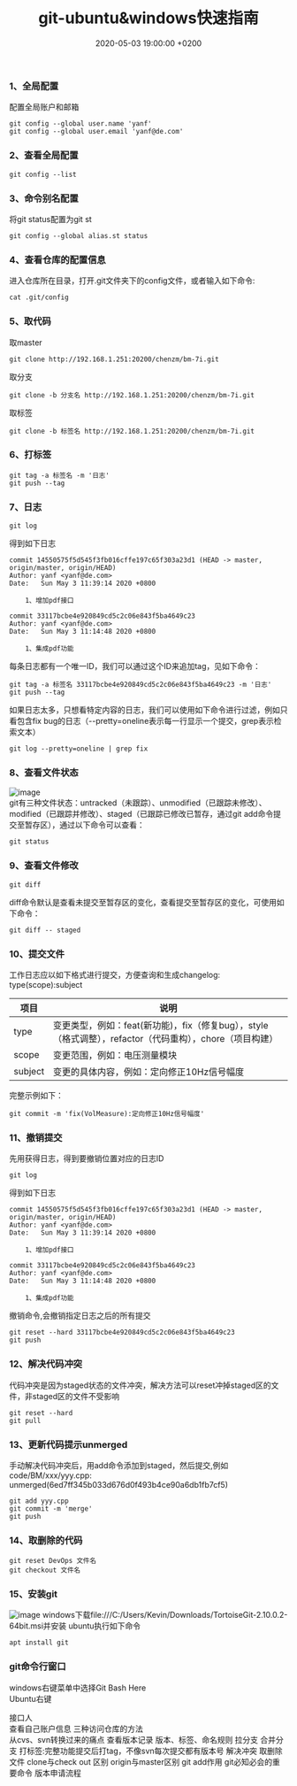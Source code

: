 ﻿---
layout: post
title:  "git-ubuntu&windows快速指南"
date:   2020-05-03 19:00:00 +0200
categories: git
---
### 1、全局配置
配置全局账户和邮箱
```
git config --global user.name 'yanf'
git config --global user.email 'yanf@de.com'
```
### 2、查看全局配置
```
git config --list
```
### 3、命令别名配置
将git status配置为git st
```
git config --global alias.st status
```
### 4、查看仓库的配置信息
进入仓库所在目录，打开.git文件夹下的config文件，或者输入如下命令:
```
cat .git/config
```

### 5、取代码
取master
```
git clone http://192.168.1.251:20200/chenzm/bm-7i.git
```
取分支   
```
git clone -b 分支名 http://192.168.1.251:20200/chenzm/bm-7i.git
```
取标签
```
git clone -b 标签名 http://192.168.1.251:20200/chenzm/bm-7i.git
```
### 6、打标签
```
git tag -a 标签名 -m '日志'
git push --tag
```

### 7、日志
```
git log
```
得到如下日志
```
commit 14550575f5d545f3fb016cffe197c65f303a23d1 (HEAD -> master, origin/master, origin/HEAD)
Author: yanf <yanf@de.com>
Date:   Sun May 3 11:39:14 2020 +0800

    1、增加pdf接口

commit 33117bcbe4e920849cd5c2c06e843f5ba4649c23
Author: yanf <yanf@de.com>
Date:   Sun May 3 11:14:48 2020 +0800

    1、集成pdf功能
```

每条日志都有一个唯一ID，我们可以通过这个ID来追加tag，见如下命令：   
```
git tag -a 标签名 33117bcbe4e920849cd5c2c06e843f5ba4649c23 -m '日志'
git push --tag
```
如果日志太多，只想看特定内容的日志，我们可以使用如下命令进行过滤，例如只看包含fix bug的日志（--pretty=oneline表示每一行显示一个提交，grep表示检索文本）
```
git log --pretty=oneline | grep fix
```

### 8、查看文件状态
![image](/img/2020-05-03-git-ubuntu&windows快速指南/status.jpg "image")  
git有三种文件状态：untracked（未跟踪）、unmodified（已跟踪未修改）、modified（已跟踪并修改）、staged（已跟踪已修改已暂存，通过git add命令提交至暂存区），通过以下命令可以查看：
```
git status
```
### 9、查看文件修改
```
git diff
```
diff命令默认是查看未提交至暂存区的变化，查看提交至暂存区的变化，可使用如下命令：
```
git diff -- staged
```

### 10、提交文件
工作日志应以如下格式进行提交，方便查询和生成changelog:   
type(scope):subject  

项目|说明   
-|-  
type|变更类型，例如：feat(新功能)，fix（修复bug），style（格式调整），refactor（代码重构），chore（项目构建）  
scope|变更范围，例如：电压测量模块  
subject|变更的具体内容，例如：定向修正10Hz信号幅度  

完整示例如下：
```
git commit -m 'fix(VolMeasure):定向修正10Hz信号幅度'
```

### 11、撤销提交
先用获得日志，得到要撤销位置对应的日志ID
```
git log
```
得到如下日志
```
commit 14550575f5d545f3fb016cffe197c65f303a23d1 (HEAD -> master, origin/master, origin/HEAD)
Author: yanf <yanf@de.com>
Date:   Sun May 3 11:39:14 2020 +0800

    1、增加pdf接口

commit 33117bcbe4e920849cd5c2c06e843f5ba4649c23
Author: yanf <yanf@de.com>
Date:   Sun May 3 11:14:48 2020 +0800

    1、集成pdf功能
```
撤销命令,会撤销指定日志之后的所有提交
```
git reset --hard 33117bcbe4e920849cd5c2c06e843f5ba4649c23
git push
```

### 12、解决代码冲突
代码冲突是因为staged状态的文件冲突，解决方法可以reset冲掉staged区的文件，非staged区的文件不受影响
```
git reset --hard
git pull
```

### 13、更新代码提示unmerged
手动解决代码冲突后，用add命令添加到staged，然后提交,例如code/BM/xxx/yyy.cpp: unmerged(6ed7ff345b033d676d0f493b4ce90a6db1fb7cf5)
```
git add yyy.cpp
git commit -m 'merge'
git push
```

### 14、取删除的代码
```
git reset DevOps 文件名
git checkout 文件名
```

### 15、安装git
![image](/img/2020-05-03-git-ubuntu&windows快速指南/git&tgit.jpg "image")
windows下载file:///C:/Users/Kevin/Downloads/TortoiseGit-2.10.0.2-64bit.msi并安装
ubuntu执行如下命令
```
apt install git
```

### git命令行窗口
windows右键菜单中选择Git Bash Here   
Ubuntu右键

接口人   
查看自己账户信息
三种访问仓库的方法   
从cvs、svn转换过来的痛点
查看版本记录
版本、标签、命名规则
拉分支
合并分支
打标签:完整功能提交后打tag，不像svn每次提交都有版本号
解决冲突
取删除文件
clone与check out 区别
origin与master区别
git add作用
git必知必会的重要命令
版本申请流程
